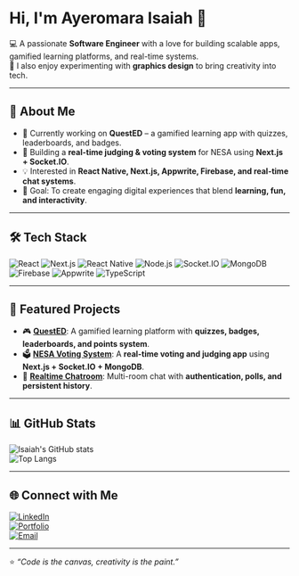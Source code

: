 # Hi, I'm Ayeromara Isaiah 👋

💻 A passionate **Software Engineer** with a love for building scalable apps, gamified learning platforms, and real-time systems.  
🎨 I also enjoy experimenting with **graphics design** to bring creativity into tech.  

---

## 🚀 About Me
- 🌱 Currently working on **QuestED** – a gamified learning app with quizzes, leaderboards, and badges.  
- 🔧 Building a **real-time judging & voting system** for NESA using **Next.js + Socket.IO**.  
- 💡 Interested in **React Native, Next.js, Appwrite, Firebase, and real-time chat systems**.  
- 🎯 Goal: To create engaging digital experiences that blend **learning, fun, and interactivity**.  

---

## 🛠️ Tech Stack
![React](https://img.shields.io/badge/-React-61DAFB?logo=react&logoColor=black&style=for-the-badge)
![Next.js](https://img.shields.io/badge/-Next.js-000000?logo=next.js&logoColor=white&style=for-the-badge)
![React Native](https://img.shields.io/badge/-React%20Native-61DAFB?logo=react&logoColor=black&style=for-the-badge)
![Node.js](https://img.shields.io/badge/-Node.js-339933?logo=node.js&logoColor=white&style=for-the-badge)
![Socket.IO](https://img.shields.io/badge/-Socket.IO-010101?logo=socket.io&logoColor=white&style=for-the-badge)
![MongoDB](https://img.shields.io/badge/-MongoDB-47A248?logo=mongodb&logoColor=white&style=for-the-badge)
![Firebase](https://img.shields.io/badge/-Firebase-FFCA28?logo=firebase&logoColor=black&style=for-the-badge)
![Appwrite](https://img.shields.io/badge/-Appwrite-F02E65?logo=appwrite&logoColor=white&style=for-the-badge)
![TypeScript](https://img.shields.io/badge/-TypeScript-3178C6?logo=typescript&logoColor=white&style=for-the-badge)

---

## 📌 Featured Projects
- 🎮 [**QuestED**](https://github.com/yourusername/quested): A gamified learning platform with **quizzes, badges, leaderboards, and points system**.  
- 🗳️ [**NESA Voting System**](https://github.com/yourusername/nesa-voting): A **real-time voting and judging app** using **Next.js + Socket.IO + MongoDB**.  
- 💬 [**Realtime Chatroom**](https://github.com/yourusername/chatroom): Multi-room chat with **authentication, polls, and persistent history**.  

---

## 📊 GitHub Stats
![Isaiah's GitHub stats](https://github-readme-stats.vercel.app/api?Ayeromara=Ayeromara&show_icons=true&theme=radical)  
![Top Langs](https://github-readme-stats.vercel.app/api/top-langs/?Ayeromara=Ayeromara&layout=compact&theme=radical)

---

## 🌐 Connect with Me
[![LinkedIn](https://img.shields.io/badge/-LinkedIn-blue?logo=linkedin&logoColor=white&style=for-the-badge)](https://linkedin.com/in/yourusername)  
[![Portfolio](https://img.shields.io/badge/-Portfolio-000?logo=vercel&logoColor=white&style=for-the-badge)](https://yourportfolio.com)  
[![Email](https://img.shields.io/badge/-Email-D14836?logo=gmail&logoColor=white&style=for-the-badge)](mailto:youremail@example.com)  

---

⭐️ *“Code is the canvas, creativity is the paint.”*  
